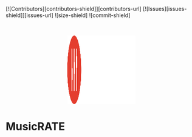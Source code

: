 [![Contributors][contributors-shield]][contributors-url]
[![Issues][issues-shield]][issues-url]
![size-shield]
![commit-shield]

<br />
<p align="center">
  <a href="https://github.com/MestreWil/unisenac-full-stack-project/blob/main/Vector.png">
    <img src="Vector.png" alt="Logo" width="180" height="180">
  </a>
  
# MusicRATE